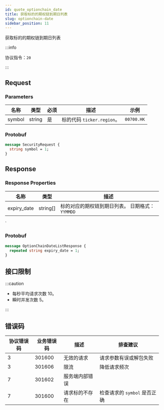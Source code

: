 ```yaml
---
id: quote_optionchain_date
title: 获取标的的期权链到期日列表
slug: optionchain-date
sidebar_position: 11
---
```


获取标的的期权链到期日列表

:::info

协议指令：`20`

:::

## Request

### Parameters

| 名称   | 类型   | 必须 | 描述                       | 示例       |
| ------ | ------ | ---- | -------------------------- | ---------- |
| symbol | string | 是   | 标的代码 `ticker.region`。 | `00700.HK` |

### Protobuf

```protobuf
message SecurityRequest {
  string symbol = 1;
}
```

## Response

### Response Properties

| 名称        | 类型     | 描述                                            |
| ----------- | -------- | ----------------------------------------------- |
| expiry_date | string[] | 标的对应的期权链到期日列表。 日期格式：`YYMMDD` |

`

### Protobuf

```protobuf
message OptionChainDateListResponse {
  repeated string expiry_date = 1;
}
```

## 接口限制

:::caution

- 每秒平均请求次数 10。
- 瞬时并发次数 5。

:::

## 错误码

| 协议错误码 | 业务错误码 | 描述           | 排查建议                     |
| ---------- | ---------- | -------------- | ---------------------------- |
| 3          | 301600     | 无效的请求     | 请求参数有误或解包失败       |
| 3          | 301606     | 限流           | 降低请求频次                 |
| 7          | 301602     | 服务端内部错误 |                              |
| 7          | 301600     | 请求标的不存在 | 检查请求的 `symbol` 是否正确 |
